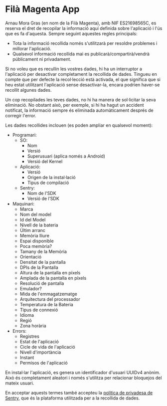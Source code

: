 # Filà Magenta App

Arnau Mora Gras (en nom de la Filà Magenta), amb NIF ES21698565C, es reserva el dret de recopilar la informació aquí definida sobre l'aplicació i l'ús que es fa d'aquesta. Sempre seguint aquestes regles principals:
- Tota la informació recollida només s'utilitzarà per resoldre problemes i millorar l'aplicació.
- Qualsevol informació recollida mai es publicarà/compartirà/vendrà públicament ni privadament.

Si no voleu que es recullin les vostres dades, hi ha un interruptor a l'aplicació per desactivar completament la recollida de dades. Tingueu en compte que per defecte la recol·lecció està activada, el que significa que si heu estat utilitzant l'aplicació sense desactivar-la, encara podrien haver-se recollit algunes dades.

Un cop recopilades les teves dades, no hi ha manera de sol·licitar la seva eliminació. No obstant això, per exemple, si hi ha hagut un accident notificat, la informació sempre és eliminada automàticament després de corregir l'error.

Les dades recollides inclouen (es poden ampliar en qualsevol moment):
- Programari:
  - SO:
    - Nom
    - Versió
    - Superusuari (aplica només a Android)
    - Versió del Kernel
  - Aplicació:
    - Versió
    - Origen de la instal·lació
    - Tipus de compilació
  - Sentry:
    - Nom de l'SDK
    - Versió de l’SDK
- Maquinari:
  - Marca
  - Nom del model
  - Id del Model
  - Nivell de la bateria
  - Últim arranc
  - Memòria lliure
  - Espai disponible
  - Poca memòria?
  - Tamany de la Memòria
  - Orientació
  - Densitat de la pantalla
  - DPIs de la Pantalla
  - Altura de la pantalla en píxels
  - Amplada de la pantalla en píxels
  - Resolució de pantalla
  - Emulador?
  - Mida de l'emmagatzematge
  - Arquitectura del processador
  - Temperatura de la Bateria
  - Tipus de connexió
  - Idioma
  - Regió
  - Zona horària
- Errors:
  - Registres
  - Estat de l'aplicació
  - Cicle de vida de l'aplicació
  - Nivell d'importància
  - Instant
  - Permisos de l'aplicació

En instal·lar l'aplicació, es genera un identificador d'usuari UUIDv4 anònim. Això és completament aleatori i només s'utilitza per relacionar bloquejos del mateix usuari.

En acceptar aquests termes també accepteu la [política de privadesa de Sentry](https://sentry.io/privacy/), que és la plataforma utilitzada per a la recollida de dades.
